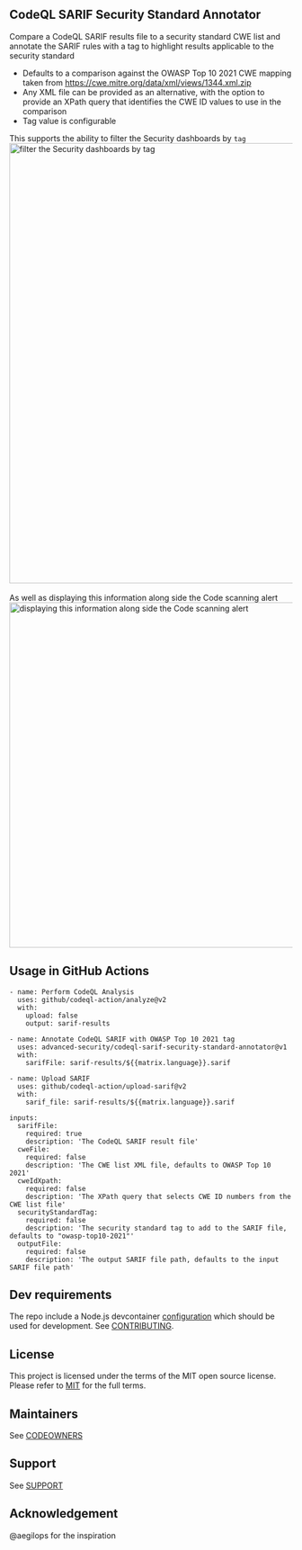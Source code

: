 ## CodeQL SARIF Security Standard Annotator

Compare a CodeQL SARIF results file to a security standard CWE list and annotate the SARIF rules with a tag to highlight results applicable to the security standard

- Defaults to a comparison against the OWASP Top 10 2021 CWE mapping taken from https://cwe.mitre.org/data/xml/views/1344.xml.zip
- Any XML file can be provided as an alternative, with the option to provide an XPath query that identifies the CWE ID values to use in the comparison
- Tag value is configurable

This supports the ability to filter the Security dashboards by `tag`
<img width="783" alt="filter the Security dashboards by tag" src="https://github.com/advanced-security/codeql-sarif-security-standard-annotator/assets/1760475/ca1b5519-2a9c-4f03-8dca-4f03bc6fbc05">
<br/><br/>
As well as displaying this information along side the Code scanning alert
<img width="614" alt="displaying this information along side the Code scanning alert" src="https://github.com/advanced-security/codeql-sarif-security-standard-annotator/assets/1760475/30b1c71a-8ee0-4c49-acbf-2161df7c7582">

## Usage in GitHub Actions

```
- name: Perform CodeQL Analysis
  uses: github/codeql-action/analyze@v2
  with:
    upload: false
    output: sarif-results

- name: Annotate CodeQL SARIF with OWASP Top 10 2021 tag
  uses: advanced-security/codeql-sarif-security-standard-annotator@v1
  with:
    sarifFile: sarif-results/${{matrix.language}}.sarif

- name: Upload SARIF
  uses: github/codeql-action/upload-sarif@v2
  with:
    sarif_file: sarif-results/${{matrix.language}}.sarif
```

```
inputs:
  sarifFile:
    required: true
    description: 'The CodeQL SARIF result file'
  cweFile:
    required: false
    description: 'The CWE list XML file, defaults to OWASP Top 10 2021'
  cweIdXpath:
    required: false
    description: 'The XPath query that selects CWE ID numbers from the CWE list file'
  securityStandardTag:
    required: false
    description: 'The security standard tag to add to the SARIF file, defaults to "owasp-top10-2021"'
  outputFile:
    required: false
    description: 'The output SARIF file path, defaults to the input SARIF file path'
```

## Dev requirements

The repo include a Node.js devcontainer [configuration](.devcontainer/devcontainer.json) which should be used for development. See [CONTRIBUTING](CONTRIBUTING.md).

## License 

This project is licensed under the terms of the MIT open source license. Please refer to [MIT](./LICENSE.txt) for the full terms.

## Maintainers 

See [CODEOWNERS](CODEOWNERS)

## Support

See [SUPPORT](SUPPORT.md)

## Acknowledgement

@aegilops for the inspiration
